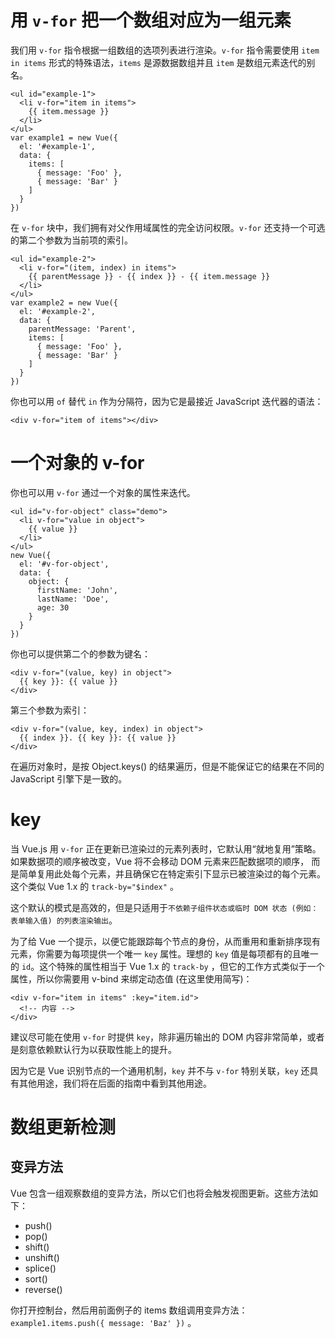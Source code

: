 # 用 `v-for` 把一个数组对应为一组元素
我们用 `v-for` 指令根据一组数组的选项列表进行渲染。`v-for` 指令需要使用 `item in items` 形式的特殊语法，`items` 是源数据数组并且 `item` 是数组元素迭代的别名。
```
<ul id="example-1">
  <li v-for="item in items">
    {{ item.message }}
  </li>
</ul>
var example1 = new Vue({
  el: '#example-1',
  data: {
    items: [
      { message: 'Foo' },
      { message: 'Bar' }
    ]
  }
})
```
在 `v-for` 块中，我们拥有对父作用域属性的完全访问权限。`v-for` 还支持一个可选的第二个参数为当前项的索引。
```
<ul id="example-2">
  <li v-for="(item, index) in items">
    {{ parentMessage }} - {{ index }} - {{ item.message }}
  </li>
</ul>
var example2 = new Vue({
  el: '#example-2',
  data: {
    parentMessage: 'Parent',
    items: [
      { message: 'Foo' },
      { message: 'Bar' }
    ]
  }
})
```
你也可以用 `of` 替代 `in` 作为分隔符，因为它是最接近 JavaScript 迭代器的语法：
```
<div v-for="item of items"></div>
```
# 一个对象的 v-for
你也可以用 `v-for` 通过一个对象的属性来迭代。
```
<ul id="v-for-object" class="demo">
  <li v-for="value in object">
    {{ value }}
  </li>
</ul>
new Vue({
  el: '#v-for-object',
  data: {
    object: {
      firstName: 'John',
      lastName: 'Doe',
      age: 30
    }
  }
})
```
你也可以提供第二个的参数为键名：
```
<div v-for="(value, key) in object">
  {{ key }}: {{ value }}
</div>
```
第三个参数为索引：
```
<div v-for="(value, key, index) in object">
  {{ index }}. {{ key }}: {{ value }}
</div>
```
在遍历对象时，是按 Object.keys() 的结果遍历，但是不能保证它的结果在不同的 JavaScript 引擎下是一致的。
# key
当 Vue.js 用 `v-for` 正在更新已渲染过的元素列表时，它默认用“就地复用”策略。如果数据项的顺序被改变，Vue 将不会移动 DOM 元素来匹配数据项的顺序， 而是简单复用此处每个元素，并且确保它在特定索引下显示已被渲染过的每个元素。这个类似 Vue 1.x 的 `track-by="$index"` 。

这个默认的模式是高效的，但是只适用于`不依赖子组件状态或临时 DOM 状态 (例如：表单输入值) 的列表渲染输出`。

为了给 Vue 一个提示，以便它能跟踪每个节点的身份，从而重用和重新排序现有元素，你需要为每项提供一个唯一 `key` 属性。理想的 `key` 值是每项都有的且唯一的 `id`。这个特殊的属性相当于 Vue 1.x 的 `track-by` ，但它的工作方式类似于一个属性，所以你需要用 v-bind 来绑定动态值 (在这里使用简写)：
```
<div v-for="item in items" :key="item.id">
  <!-- 内容 -->
</div>
```
建议尽可能在使用 `v-for` 时提供 `key`，除非遍历输出的 DOM 内容非常简单，或者是刻意依赖默认行为以获取性能上的提升。

因为它是 Vue 识别节点的一个通用机制，`key` 并不与 `v-for` 特别关联，`key` 还具有其他用途，我们将在后面的指南中看到其他用途。
# 数组更新检测
## 变异方法
Vue 包含一组观察数组的变异方法，所以它们也将会触发视图更新。这些方法如下：
* push()
* pop()
* shift()
* unshift()
* splice()
* sort()
* reverse()

你打开控制台，然后用前面例子的 items 数组调用变异方法：`example1.items.push({ message: 'Baz' })` 。